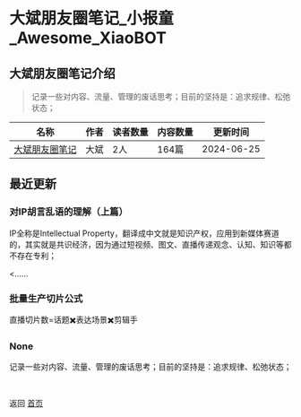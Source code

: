 # 大斌朋友圈笔记_小报童_Awesome_XiaoBOT

## 大斌朋友圈笔记介绍
> 记录一些对内容、流量、管理的废话思考；目前的坚持是：追求规律、松弛状态；  
  


|名称|作者|读者数量|内容数量|更新时间|
|---|---|---|---|---|
|[大斌朋友圈笔记](https://xiaobot.net/p/DB1629?refer=0b133df9-27dc-423b-8101-639049001c13)|大斌|2人|164篇|2024-06-25|

## 最近更新
### 对IP胡言乱语的理解（上篇）

IP全称是Intellectual
Property，翻译成中文就是知识产权，应用到新媒体赛道的，其实就是共识经济，因为通过短视频、图文、直播传递观念、认知、知识等都不存在专利；

<......

### 批量生产切片公式

直播切片数=话题✖️表达场景✖️剪辑手

### None

记录一些对内容、流量、管理的废话思考；目前的坚持是：追求规律、松弛状态；


<a href="https://github.com/Reno9527/awesome-xiaobot" style="color: white; text-decoration: none;">awesome-xiaobot</a>

返回 [首页](../README.md)
